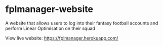 # fplmanager-website
A website that allows users to log into their fantasy football accounts and perform Linear Optimisation on their squad

View live website: <https://fplmanager.herokuapp.com/>
